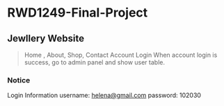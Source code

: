 # RWD1249-Final-Project
## Jewllery Website
> Home , About, Shop, Contact
> Account Login
> When account login is success, go to admin panel and show user table.

### Notice
Login Information
username: helena@gmail.com
password: 102030
